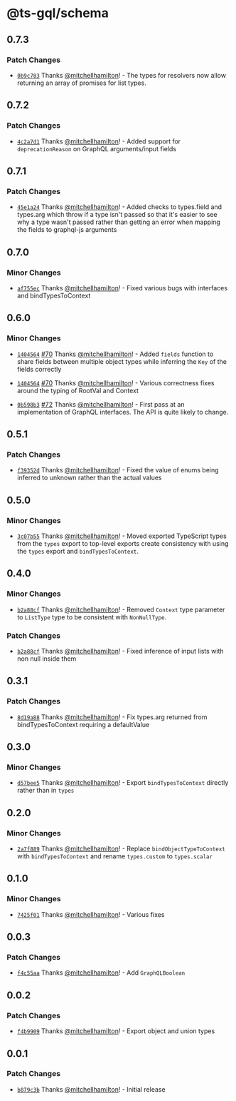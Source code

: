 # @ts-gql/schema

## 0.7.3

### Patch Changes

- [`0b9c783`](https://github.com/Thinkmill/ts-gql/commit/0b9c7838568b6837ad0c9cb43bac476f17e18f53) Thanks [@mitchellhamilton](https://github.com/mitchellhamilton)! - The types for resolvers now allow returning an array of promises for list types.

## 0.7.2

### Patch Changes

- [`4c2a7d1`](https://github.com/Thinkmill/ts-gql/commit/4c2a7d117cb9773d48f829a8562dc300c37cfd83) Thanks [@mitchellhamilton](https://github.com/mitchellhamilton)! - Added support for `deprecationReason` on GraphQL arguments/input fields

## 0.7.1

### Patch Changes

- [`45e1a24`](https://github.com/Thinkmill/ts-gql/commit/45e1a24511b810cd492a363c4ca85371944fb49e) Thanks [@mitchellhamilton](https://github.com/mitchellhamilton)! - Added checks to types.field and types.arg which throw if a type isn't passed so that it's easier to see why a type wasn't passed rather than getting an error when mapping the fields to graphql-js arguments

## 0.7.0

### Minor Changes

- [`af755ec`](https://github.com/Thinkmill/ts-gql/commit/af755ecb0e25f7c3e1f6c9f27f1104aa48fc9df9) Thanks [@mitchellhamilton](https://github.com/mitchellhamilton)! - Fixed various bugs with interfaces and bindTypesToContext

## 0.6.0

### Minor Changes

- [`1404564`](https://github.com/Thinkmill/ts-gql/commit/14045646b88dcd8e50ca1c21b43c0230d79b4726) [#70](https://github.com/Thinkmill/ts-gql/pull/70) Thanks [@mitchellhamilton](https://github.com/mitchellhamilton)! - Added `fields` function to share fields between multiple object types while inferring the `Key` of the fields correctly

* [`1404564`](https://github.com/Thinkmill/ts-gql/commit/14045646b88dcd8e50ca1c21b43c0230d79b4726) [#70](https://github.com/Thinkmill/ts-gql/pull/70) Thanks [@mitchellhamilton](https://github.com/mitchellhamilton)! - Various correctness fixes around the typing of RootVal and Context

- [`0b598b3`](https://github.com/Thinkmill/ts-gql/commit/0b598b3f489041f1d8e177b327d21c68b83bfe7b) [#72](https://github.com/Thinkmill/ts-gql/pull/72) Thanks [@mitchellhamilton](https://github.com/mitchellhamilton)! - First pass at an implementation of GraphQL interfaces. The API is quite likely to change.

## 0.5.1

### Patch Changes

- [`f39352d`](https://github.com/Thinkmill/ts-gql/commit/f39352dd0cc5324edabb722e717d3c7f027662d0) Thanks [@mitchellhamilton](https://github.com/mitchellhamilton)! - Fixed the value of enums being inferred to unknown rather than the actual values

## 0.5.0

### Minor Changes

- [`3c07b55`](https://github.com/Thinkmill/ts-gql/commit/3c07b552a250c23e3fdb56aa3587306a8189b25f) Thanks [@mitchellhamilton](https://github.com/mitchellhamilton)! - Moved exported TypeScript types from the `types` export to top-level exports create consistency with using the `types` export and `bindTypesToContext`.

## 0.4.0

### Minor Changes

- [`b2a88cf`](https://github.com/Thinkmill/ts-gql/commit/b2a88cf7a0e9e9875c54c40695f8a9ce324b4c0c) Thanks [@mitchellhamilton](https://github.com/mitchellhamilton)! - Removed `Context` type parameter to `ListType` type to be consistent with `NonNullType`.

### Patch Changes

- [`b2a88cf`](https://github.com/Thinkmill/ts-gql/commit/b2a88cf7a0e9e9875c54c40695f8a9ce324b4c0c) Thanks [@mitchellhamilton](https://github.com/mitchellhamilton)! - Fixed inference of input lists with non null inside them

## 0.3.1

### Patch Changes

- [`8d19a88`](https://github.com/Thinkmill/ts-gql/commit/8d19a886de62bfb9d5a6d9302d9f43500502b263) Thanks [@mitchellhamilton](https://github.com/mitchellhamilton)! - Fix types.arg returned from bindTypesToContext requiring a defaultValue

## 0.3.0

### Minor Changes

- [`d57bee5`](https://github.com/Thinkmill/ts-gql/commit/d57bee5a9c94c9937cc8308caa6e39a7a40f17eb) Thanks [@mitchellhamilton](https://github.com/mitchellhamilton)! - Export `bindTypesToContext` directly rather than in `types`

## 0.2.0

### Minor Changes

- [`2a7f889`](https://github.com/Thinkmill/ts-gql/commit/2a7f88954915834440a3e6c6178dba622435806a) Thanks [@mitchellhamilton](https://github.com/mitchellhamilton)! - Replace `bindObjectTypeToContext` with `bindTypesToContext` and rename `types.custom` to `types.scalar`

## 0.1.0

### Minor Changes

- [`7425f01`](https://github.com/Thinkmill/ts-gql/commit/7425f013822d5b302f8398a7b23008ae9f387df3) Thanks [@mitchellhamilton](https://github.com/mitchellhamilton)! - Various fixes

## 0.0.3

### Patch Changes

- [`f4c55aa`](https://github.com/Thinkmill/ts-gql/commit/f4c55aaaf0272f9e77e7f185dfc3b6d7d8f2c0e7) Thanks [@mitchellhamilton](https://github.com/mitchellhamilton)! - Add `GraphQLBoolean`

## 0.0.2

### Patch Changes

- [`f4b9909`](https://github.com/Thinkmill/ts-gql/commit/f4b99099e4b3fcfbd481ad19821703fd425f4390) Thanks [@mitchellhamilton](https://github.com/mitchellhamilton)! - Export object and union types

## 0.0.1

### Patch Changes

- [`b879c3b`](https://github.com/Thinkmill/ts-gql/commit/b879c3b453051d31c811df8e67c23faa954b07e1) Thanks [@mitchellhamilton](https://github.com/mitchellhamilton)! - Initial release
